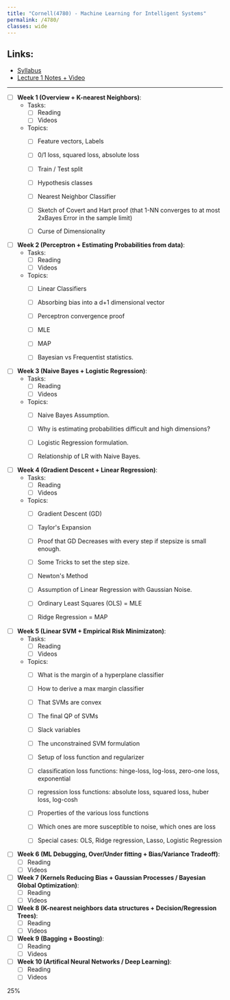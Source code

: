 ```yaml
---
title: "Cornell(4780) - Machine Learning for Intelligent Systems"
permalink: /4780/
classes: wide
---
```

<!-- Progress tracking for Cornell 4780
-->
## Links:
- [Syllabus](http://www.cs.cornell.edu/courses/cs4780/2018fa/page18/index.html)
- [Lecture 1 Notes + Video](http://www.cs.cornell.edu/courses/cs4780/2018fa/lectures/lecturenote01_MLsetup.html)
---

- [ ] **Week 1 (Overview + K-nearest Neighbors)**:
    - Tasks:
      - [ ] Reading
      - [ ] Videos
    - Topics:
      - [ ] Feature vectors, Labels
      - [ ] 0/1 loss, squared loss, absolute loss
      - [ ] Train / Test split
      - [ ] Hypothesis classes
      - [ ] Nearest Neighbor Classifier
      - [ ] Sketch of Covert and Hart proof (that 1-NN converges to at most 2xBayes Error in the sample limit)
      - [ ] Curse of Dimensionality  
 

- [ ] **Week 2 (Perceptron + Estimating Probabilities from data)**:
    - Tasks:
      - [ ] Reading
      - [ ] Videos  
    - Topics:
      - [ ] Linear Classifiers
      - [ ] Absorbing bias into a d+1 dimensional vector
      - [ ] Perceptron convergence proof
      - [ ] MLE
      - [ ] MAP
      - [ ] Bayesian vs Frequentist statistics.  


- [ ] **Week 3 (Naive Bayes + Logistic Regression)**:
    - Tasks:
      - [ ] Reading
      - [ ] Videos  
    - Topics:
      - [ ] Naive Bayes Assumption.
      - [ ] Why is estimating probabilities difficult and high dimensions?
      - [ ] Logistic Regression formulation.
      - [ ] Relationship of LR with Naive Bayes.  


- [ ] **Week 4 (Gradient Descent + Linear Regression)**:
    - Tasks:
      - [ ] Reading
      - [ ] Videos
    - Topics:
      - [ ] Gradient Descent (GD)
      - [ ] Taylor's Expansion
      - [ ] Proof that GD Decreases with every step if stepsize is small enough.
      - [ ] Some Tricks to set the step size.
      - [ ] Newton's Method
      - [ ] Assumption of Linear Regression with Gaussian Noise.
      - [ ] Ordinary Least Squares (OLS) = MLE
      - [ ] Ridge Regression = MAP  


- [ ] **Week 5 (Linear SVM + Empirical Risk Minimizaton)**:
    - Tasks:
      - [ ] Reading
      - [ ] Videos  
    - Topics:
      - [ ] What is the margin of a hyperplane classifier
      - [ ] How to derive a max margin classifier
      - [ ] That SVMs are convex
      - [ ] The final QP of SVMs
      - [ ] Slack variables
      - [ ] The unconstrained SVM formulation
      - [ ] Setup of loss function and regularizer
      - [ ] classification loss functions: hinge-loss, log-loss, zero-one loss, exponential
      - [ ] regression loss functions: absolute loss, squared loss, huber loss, log-cosh
      - [ ] Properties of the various loss functions
      - [ ] Which ones are more susceptible to noise, which ones are loss
      - [ ] Special cases: OLS, Ridge regression, Lasso, Logistic Regression  


- [ ] **Week 6 (ML Debugging, Over/Under fitting + Bias/Variance Tradeoff)**:
    - [ ] Reading
    - [ ] Videos  
 
- [ ] **Week 7 (Kernels Reducing Bias + Gaussian Processes / Bayesian Global Optimization)**:
    - [ ] Reading
    - [ ] Videos  

- [ ] **Week 8 (K-nearest neighbors data structures + Decision/Regression Trees)**:
    - [ ] Reading
    - [ ] Videos  

- [ ] **Week 9 (Bagging + Boosting)**:
    - [ ] Reading
    - [ ] Videos  

- [ ] **Week 10 (Artifical Neural Networks / Deep Learning)**:
    - [ ] Reading
    - [ ] Videos
<div class="w3-light-grey w3-round">
  <div class="w3-container w3-round w3-blue" style="width:25%">25%</div>
</div>

<div id="observablehq-795e834d"></div>
<script type="module">
import {Runtime, Inspector} from "https://cdn.jsdelivr.net/npm/@observablehq/runtime@4/dist/runtime.js";
import define from "https://api.observablehq.com/@nhogs/svg-conic-gradient-simulation-in-progress-donut-chart.js?v=3";
const inspect = Inspector.into("#observablehq-795e834d");
(new Runtime).module(define, name => (name === "chart") && inspect());
</script>
